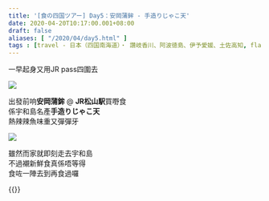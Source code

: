 ```yaml
---
title: '[食の四国ツアー] Day5：安岡蒲鉾 - 手造りじゃこ天'
date: 2020-04-20T10:17:00.001+08:00
draft: false
aliases: [ "/2020/04/day5.html" ]
tags : [travel - 日本（四国南海道）・ 讚岐香川、阿波徳島、伊予愛媛、土佐高知, flavor - 小食部]
---
```


一早起身又用JR pass四圍去  

![](/images/shikoku5a.jpg)

出發前响**安岡蒲鉾** @ **JR松山駅**買嘢食  
係宇和島名產**手造りじゃこ天**  
熱辣辣魚味重又彈彈牙  

![](/images/shikoku5a1.jpg)

雖然而家就即刻走去宇和島  
不過襯新鮮食真係唔等得  
食咗一陣去到再食過囉  
  
  
{{<shikoku>}}
  
